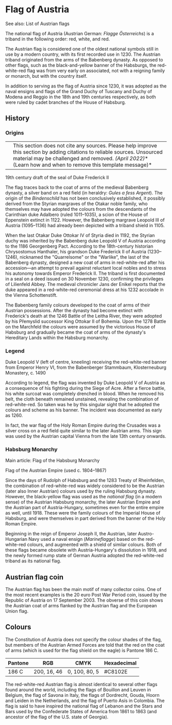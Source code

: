 # Flag of Austria

See also: List of Austrian flags

The national flag of Austria (Austrian German: *Flagge Österreichs*) is a triband in the following order: red, white, and red.

The Austrian flag is considered one of the oldest national symbols still in use by a modern country, with its first recorded use in 1230. The Austrian triband originated from the arms of the Babenberg dynasty. As opposed to other flags, such as the black-and-yellow banner of the Habsburgs, the red-white-red flag was from very early on associated, not with a reigning family or monarch, but with the country itself.

In addition to serving as the flag of Austria since 1230, it was adopted as the naval ensigns and flags of the Grand Duchy of Tuscany and Duchy of Modena and Reggio in the 18th and 19th centuries respectively, as both were ruled by cadet branches of the House of Habsburg.

## History

### Origins

|   |                                                                                                                                                                                                                                           |
| - | ----------------------------------------------------------------------------------------------------------------------------------------------------------------------------------------------------------------------------------------- |
|   | This section does not cite any sources. Please help improve this section by adding citations to reliable sources. Unsourced material may be challenged and removed. *(April 2022)** (Learn how and when to remove this template message)* |

19th century draft of the seal of Duke Frederick II

The flag traces back to the coat of arms of the medieval Babenberg dynasty, a silver band on a red field (in heraldry: *Gules a fess Argent*). The origin of the *Bindenschild* has not been conclusively established, it possibly derived from the Styrian margraves of the Otakar noble family, who themselves may have adopted the colours from the descendants of the Carinthian duke Adalbero (ruled 1011–1035), a scion of the House of Eppenstein extinct in 1122. However, the Babenberg margrave Leopold III of Austria (1095–1136) had already been depicted with a triband shield in 1105.

When the last Otakar Duke Ottokar IV of Styria died in 1192, the Styrian duchy was inherited by the Babenberg duke Leopold V of Austria according to the 1186 Georgenberg Pact. According to the 18th-century historian Chrysostomus Hanthaler, his grandson Duke Frederick II of Austria (1230–1246), nicknamed the "Quarrelsome" or the "Warlike", the last of the Babenberg dynasty, designed a new coat of arms in red-white-red after his accession—an attempt to prevail against reluctant local nobles and to stress his autonomy towards Emperor Frederick II. The triband is first documented in a seal on a deed issued on 30 November 1230, confirming the privileges of Lilienfeld Abbey. The medieval chronicler Jans der Enikel reports that the duke appeared in a red-white-red ceremonial dress at his 1232 accolade in the Vienna Schottenstift.

The Babenberg family colours developed to the coat of arms of their Austrian possessions. After the dynasty had become extinct with Frederick's death at the 1246 Battle of the Leitha River, they were adopted by his Přemyslid successor King Ottokar II of Bohemia. Upon the 1278 Battle on the Marchfeld the colours were assumed by the victorious House of Habsburg and gradually became the coat of arms of the dynasty's Hereditary Lands within the Habsburg monarchy.

### Legend

Duke Leopold V (left of centre, kneeling) receiving the red-white-red banner from Emperor Henry VI, from the Babenberger Stammbaum, Klosterneuburg Monastery, c. 1490

According to legend, the flag was invented by Duke Leopold V of Austria as a consequence of his fighting during the Siege of Acre. After a fierce battle, his white surcoat was completely drenched in blood. When he removed his belt, the cloth beneath remained unstained, revealing the combination of red-white-red. So taken was he by this singular sight that he adopted the colours and scheme as his banner. The incident was documented as early as 1260.

In fact, the war flag of the Holy Roman Empire during the Crusades was a silver cross on a red field quite similar to the later Austrian arms. This sign was used by the Austrian capital Vienna from the late 13th century onwards.

### Habsburg Monarchy

Main article: Flag of the Habsburg Monarchy

 Flag of the Austrian Empire (used c. 1804–1867)

Since the days of Rudolph of Habsburg and the 1283 Treaty of Rheinfelden, the combination of red-white-red was widely considered to be the Austrian (later also Inner Austrian) colours used by the ruling Habsburg dynasty. However, the black-yellow flag was used as the *national flag* (in a modern sense) of the Austrian Habsburg monarchy, the later Austrian Empire and the Austrian part of Austria-Hungary, sometimes even for the entire empire as well, until 1918. These were the family colours of the Imperial House of Habsburg, and were themselves in part derived from the banner of the Holy Roman Empire.

Beginning in the reign of Emperor Joseph II, the Austrian, later Austro-Hungarian Navy used a naval ensign (*Marineflagge*) based on the red-white-red colours, and augmented with a shield of similar colours. Both of these flags became obsolete with Austria-Hungary's dissolution in 1918, and the newly formed rump state of German Austria adopted the red-white-red triband as its national flag.

## Austrian flag coin

The Austrian flag has been the main motif of many collector coins. One of the most recent examples is the 20 euro Post War Period coin, issued by the Republic of Austria on 17 September 2003. The obverse of this coin shows the Austrian coat of arms flanked by the Austrian flag and the European Union flag.

## Colours

The Constitution of Austria does not specify the colour shades of the flag, but members of the Austrian Armed Forces are told that the red on the coat of arms (which is used for the flag shield on the eagle) is Pantone 186 C.

| Pantone | RGB         | CMYK          | Hexadecimal |
| ------- | ----------- | ------------- | ----------- |
| 186 C   | 200, 16, 46 | 0, 100, 80, 5 | #C8102E     |

The red-white-red Austrian flag is almost identical to several other flags found around the world, including the flags of Bouillon and Leuven in Belgium, the flag of Savona in Italy, the flags of Dordrecht, Gouda, Hoorn and Leiden in the Netherlands, and the flag of Puerto Asís in Colombia. The flag is said to have inspired the national flag of Lebanon and the Stars and Bars used by the Confederate States of America from 1861 to 1863 (and ancestor of the flag of the U.S. state of Georgia).
